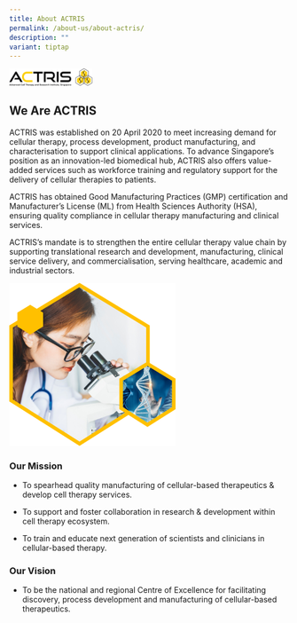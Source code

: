 ```yaml
---
title: About ACTRIS
permalink: /about-us/about-actris/
description: ""
variant: tiptap
---
```

<div class="isomer-image-wrapper">
<img style="width:150px" height="auto" width="100%" src="/images/About%20Us/actris-logo-1.png">
</div>
<h2>We Are ACTRIS</h2>
<p>ACTRIS was established on 20 April 2020 to meet increasing demand for
cellular therapy, process development, product manufacturing, and characterisation
to support clinical applications. To advance Singapore’s position as an
innovation-led biomedical hub, ACTRIS also offers value-added services
such as workforce training and regulatory support for the delivery of cellular
therapies to patients.</p>
<p>ACTRIS has obtained Good Manufacturing Practices (GMP) certification and
Manufacturer’s License (ML) from Health Sciences Authority (HSA), ensuring
quality compliance in cellular therapy manufacturing and clinical services.</p>
<p>ACTRIS’s mandate is to strengthen the entire cellular therapy value chain
by supporting translational research and development, manufacturing, clinical
service delivery, and commercialisation, serving healthcare, academic and
industrial sectors.</p>
<p></p>
<div class="isomer-image-wrapper">
<img style="width:300px" height="auto" width="100%" src="/images/About%20Us/intro-pic-1.png">
</div>
<h3>Our Mission</h3>
<ul>
<li>
<p>To spearhead quality manufacturing of&nbsp;cellular-based therapeutics
&amp; develop cell therapy services.</p>
</li>
<li>
<p>To support and foster collaboration in research &amp; development within
cell therapy ecosystem.</p>
</li>
<li>
<p>To train and educate next generation of scientists and clinicians in cellular-based
therapy.</p>
</li>
</ul>
<h3>Our Vision</h3>
<ul data-tight="true" class="tight">
<li>
<p>To be the national and regional Centre of Excellence for facilitating
discovery, process development and manufacturing of cellular-based therapeutics.</p>
</li>
</ul>
<p></p>